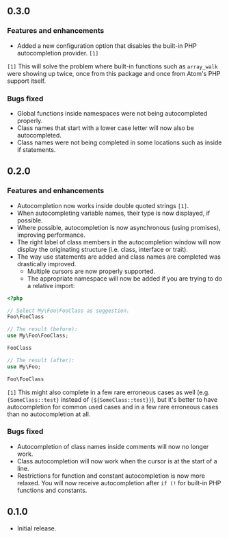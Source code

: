 ## 0.3.0
### Features and enhancements
* Added a new configuration option that disables the built-in PHP autocompletion provider. `[1]`

`[1]` This will solve the problem where built-in functions such as `array_walk` were showing up twice, once from this package and once from Atom's PHP support itself.

### Bugs fixed
* Global functions inside namespaces were not being autocompleted properly.
* Class names that start with a lower case letter will now also be autocompleted.
* Class names were not being completed in some locations such as inside if statements.

## 0.2.0
### Features and enhancements
* Autocompletion now works inside double quoted strings `[1]`.
* When autocompleting variable names, their type is now displayed, if possible.
* Where possible, autocompletion is now asynchronous (using promises), improving performance.
* The right label of class members in the autocompletion window will now display the originating structure (i.e. class, interface or trait).
* The way use statements are added and class names are completed was drastically improved.
  * Multiple cursors are now properly supported.
  * The appropriate namespace will now be added if you are trying to do a relative import:

```php
<?php

// Select My\Foo\FooClass as suggestion.
Foo\FooClass

// The result (before):
use My\Foo\FooClass;

FooClass

// The result (after):
use My\Foo;

Foo\FooClass
```

`[1]` This might also complete in a few rare erroneous cases as well (e.g. `{SomeClass::test}` instead of `{${SomeClass::test}}`), but it's better to have autocompletion for common used cases and in a few rare erroneous cases than no autocompletion at all.

### Bugs fixed
* Autocompletion of class names inside comments will now no longer work.
* Class autocompletion will now work when the cursor is at the start of a line.
* Restrictions for function and constant autocompletion is now more relaxed. You will now receive autocompletion after `if (!` for built-in PHP functions and constants.

## 0.1.0
* Initial release.

